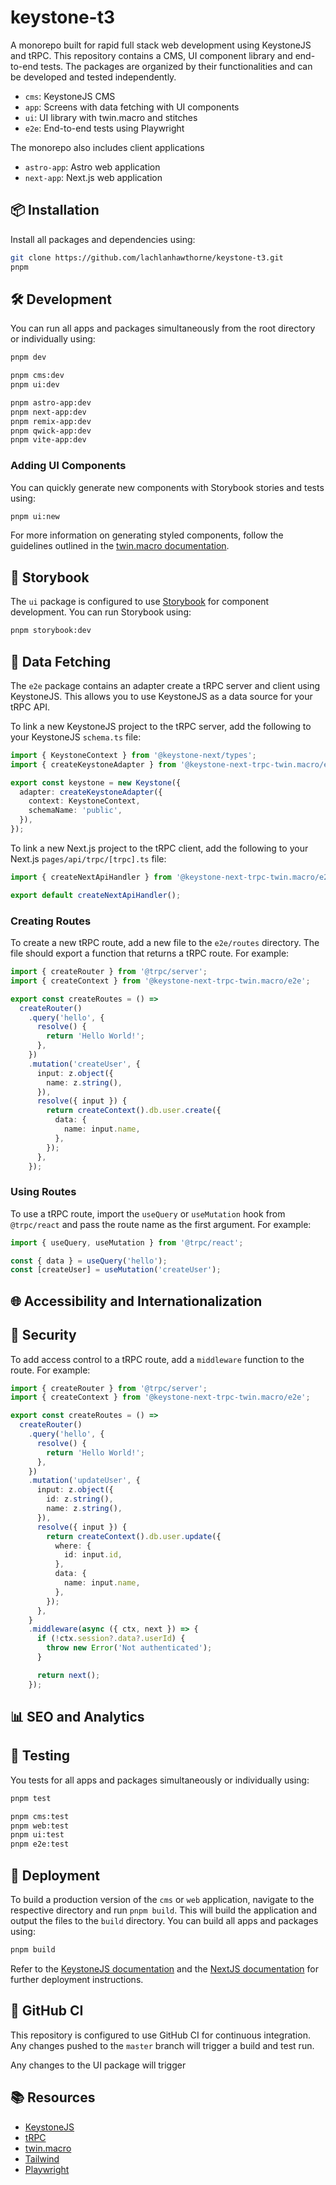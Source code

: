 # keystone-t3

A monorepo built for rapid full stack web development using KeystoneJS and tRPC. This repository contains a CMS, UI component library and end-to-end tests. The packages are organized by their functionalities and can be developed and tested independently.

- `cms`: KeystoneJS CMS
- `app`: Screens with data fetching with UI components
- `ui`: UI library with twin.macro and stitches
- `e2e`: End-to-end tests using Playwright

The monorepo also includes client applications
- `astro-app`: Astro web application
- `next-app`: Next.js web application

## 📦 Installation

Install all packages and dependencies using:

```bash
git clone https://github.com/lachlanhawthorne/keystone-t3.git
pnpm
```

## 🛠 Development

You can run all apps and packages simultaneously from the root directory or individually using:

```bash
pnpm dev
```
```bash
pnpm cms:dev
pnpm ui:dev

pnpm astro-app:dev
pnpm next-app:dev
pnpm remix-app:dev
pnpm qwick-app:dev
pnpm vite-app:dev
```

### Adding UI Components

You can quickly generate new components with Storybook stories and tests using: 

```bash
pnpm ui:new
```

For more information on generating styled components, follow the guidelines outlined in the [twin.macro documentation](https://github.com/ben-rogerson/twin.macro#styled-components).

## 📖 Storybook

The `ui` package is configured to use [Storybook](https://storybook.js.org/) for component development. You can run Storybook using:

```bash
pnpm storybook:dev
```

## 📡 Data Fetching

The `e2e` package contains an adapter create a tRPC server and client using KeystoneJS. This allows you to use KeystoneJS as a data source for your tRPC API.

To link a new KeystoneJS project to the tRPC server, add the following to your KeystoneJS `schema.ts` file:

```typescript
import { KeystoneContext } from '@keystone-next/types';
import { createKeystoneAdapter } from '@keystone-next-trpc-twin.macro/e2e';

export const keystone = new Keystone({
  adapter: createKeystoneAdapter({
    context: KeystoneContext,
    schemaName: 'public',
  }),
});
```

To link a new Next.js project to the tRPC client, add the following to your Next.js `pages/api/trpc/[trpc].ts` file:

```typescript
import { createNextApiHandler } from '@keystone-next-trpc-twin.macro/e2e';

export default createNextApiHandler();
```

### Creating Routes

To create a new tRPC route, add a new file to the `e2e/routes` directory. The file should export a function that returns a tRPC route. For example:

```typescript
import { createRouter } from '@trpc/server';
import { createContext } from '@keystone-next-trpc-twin.macro/e2e';

export const createRoutes = () =>
  createRouter()
    .query('hello', {
      resolve() {
        return 'Hello World!';
      },
    })
    .mutation('createUser', {
      input: z.object({
        name: z.string(),
      }),
      resolve({ input }) {
        return createContext().db.user.create({
          data: {
            name: input.name,
          },
        });
      },
    });
```

### Using Routes

To use a tRPC route, import the `useQuery` or `useMutation` hook from `@trpc/react` and pass the route name as the first argument. For example:

```typescript
import { useQuery, useMutation } from '@trpc/react';

const { data } = useQuery('hello');
const [createUser] = useMutation('createUser');
```


## 🌐 Accessibility and Internationalization

## 🔐 Security

To add access control to a tRPC route, add a `middleware` function to the route. For example:

```typescript
import { createRouter } from '@trpc/server';
import { createContext } from '@keystone-next-trpc-twin.macro/e2e';

export const createRoutes = () =>
  createRouter()
    .query('hello', {
      resolve() {
        return 'Hello World!';
      },
    })
    .mutation('updateUser', {
      input: z.object({
        id: z.string(),
        name: z.string(),
      }),
      resolve({ input }) {
        return createContext().db.user.update({
          where: {
            id: input.id,
          },
          data: {
            name: input.name,
          },
        });
      },
    }
    .middleware(async ({ ctx, next }) => {
      if (!ctx.session?.data?.userId) {
        throw new Error('Not authenticated');
      }

      return next();
    });
```

## 📊 SEO and Analytics

## 🧪 Testing
You tests for all apps and packages  simultaneously or individually using:

```bash
pnpm test
```
```bash
pnpm cms:test
pnpm web:test
pnpm ui:test
pnpm e2e:test
```

## 🚀 Deployment

To build a production version of the `cms` or `web` application, navigate to the respective directory and run `pnpm build`. This will build the application and output the files to the `build` directory. You can build all apps and packages using:

```bash
pnpm build
```

Refer to the [KeystoneJS documentation](https://www.keystonejs.com/guides/deployment) and the [NextJS documentation](https://nextjs.org/docs/deployment) for further deployment instructions.

## 🚦 GitHub CI

This repository is configured to use GitHub CI for continuous integration. Any changes pushed to the `master` branch will trigger a build and test run.

Any changes to the UI package will trigger 

## 📚 Resources
* [KeystoneJS](https://www.keystonejs.com/)
* [tRPC](https://github.com/trpc/trpc)
* [twin.macro](https://github.com/ben-rogerson/twin.macro)
* [Tailwind](https://tailwindcss.com/)
* [Playwright](https://github.com/microsoft/playwright)


